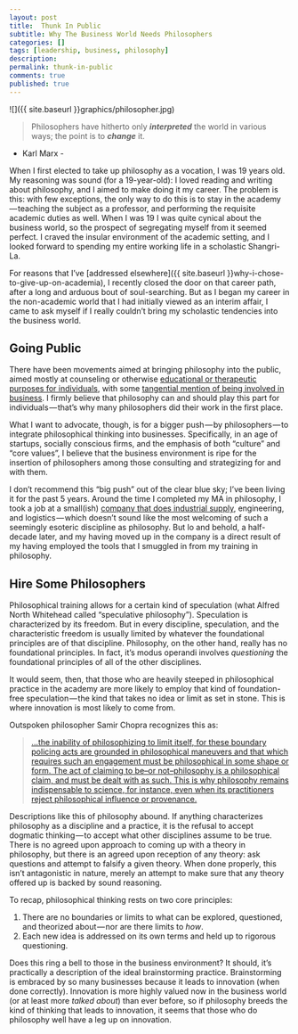 ```yaml
---
layout: post
title:  Thunk In Public
subtitle: Why The Business World Needs Philosophers
categories: []
tags: [leadership, business, philosophy]
description:
permalink: thunk-in-public
comments: true
published: true
---
```

![]({{ site.baseurl }}graphics/philosopher.jpg)

> Philosophers have hitherto only **_interpreted_** the world in various ways; the point is to **_change_** it.
>
 - Karl Marx -

When I first elected to take up philosophy as a vocation, I was 19 years old. My reasoning was sound (for a 19-year-old): I loved reading and writing about philosophy, and I aimed to make doing it my career. The problem is this: with few exceptions, the only way to do this is to stay in the academy — teaching the subject as a professor, and performing the requisite academic duties as well. When I was 19 I was quite cynical about the business world, so the prospect of segregating myself from it seemed perfect. I craved the insular environment of the academic setting, and I looked forward to spending my entire working life in a scholastic Shangri-La.
<!--more-->

For reasons that I’ve [addressed elsewhere]({{ site.baseurl }}why-i-chose-to-give-up-on-academia), I recently closed the door on that career path, after a long and arduous bout of soul-searching. But as I began my career in the non-academic world that I had initially viewed as an interim affair, I came to ask myself if  I really couldn’t bring my scholastic tendencies into the business world.


## Going Public

There have been movements aimed at bringing philosophy into the public, aimed mostly at counseling or otherwise [educational or therapeutic purposes for individuals](http://www.philopractice.org/), with some [tangential mention of being involved in business](http://www.philosophy-foundation.org/what-we-do/philosophy-in-business). I firmly believe that philosophy can and should play this part for individuals — that’s why many philosophers did their work in the first place.

What I want to advocate, though, is for a bigger push — by philosophers — to integrate philosophical thinking into businesses. Specifically, in an age of startups, socially conscious firms, and the emphasis of both “culture” and “core values”, I believe that the business environment is ripe for the insertion of philosophers among those consulting and strategizing for and with them.

I don’t recommend this “big push” out of the clear blue sky; I’ve been living it for the past 5 years. Around the time I completed my MA in philosophy, I took a job at a small(ish) [company that does industrial supply](http://fieldfastener.com/2014/07/18/who-is-field-part-1-integrity/), engineering, and logistics — which doesn’t sound like the most welcoming of such a seemingly esoteric discipline as philosophy. But lo and behold, a half-decade later, and my having moved up in the company is a direct result of my having employed the tools that I smuggled in from my training in philosophy.


## Hire Some Philosophers

Philosophical training allows for a certain kind of speculation (what Alfred North Whitehead called “speculative philosophy”). Speculation is characterized by its freedom. But in every discipline, speculation, and the characteristic freedom is usually limited by whatever the foundational principles are of that discipline. Philosophy, on the other hand, really has no foundational principles. In fact, it’s modus operandi involves _questioning_ the foundational principles of all of the other disciplines.

It would seem, then, that those who are heavily steeped in philosophical practice in the academy are more likely to employ that kind of foundation-free speculation — the kind that takes no idea or limit as set in stone. This is where innovation is most likely to come from.

Outspoken philosopher Samir Chopra recognizes this as:  
> […the inability of philosophizing to limit itself, for these boundary policing acts are grounded in philosophical maneuvers and that which requires such an engagement must be philosophical in some shape or form. The act of claiming to be–or not–philosophy is a philosophical claim, and must be dealt with as such. This is why philosophy remains indispensable to science, for instance, even when its practitioners reject philosophical influence or provenance.](http://samirchopra.com/2015/07/07/philosophy-pseudo-philosophy-and-claiming-to-be-philosophy/)  

Descriptions like this of philosophy abound. If anything characterizes philosophy as a discipline and a practice, it is the refusal to accept dogmatic thinking — to accept what other disciplines assume to be true. There is no agreed upon approach to coming up with a theory in philosophy, but there is an agreed upon reception of any theory: ask questions and attempt to falsify a given theory. When done properly, this isn’t antagonistic in nature, merely an attempt to make sure that any theory offered up is backed by sound reasoning.

To recap, philosophical thinking rests on two core principles:

1. There are no boundaries or limits to what can be explored, questioned, and theorized about — nor are there limits to _how_.
2. Each new idea is addressed on its own terms and held up to rigorous questioning.

Does this ring a bell to those in the business environment? It should, it’s practically a description of the ideal brainstorming practice. Brainstorming is embraced by so many businesses because it leads to innovation (when done correctly). Innovation is more highly valued now in the business world (or at least more _talked about_) than ever before, so if philosophy breeds the kind of thinking that leads to innovation, it seems that those who do philosophy well have a leg up on innovation.
